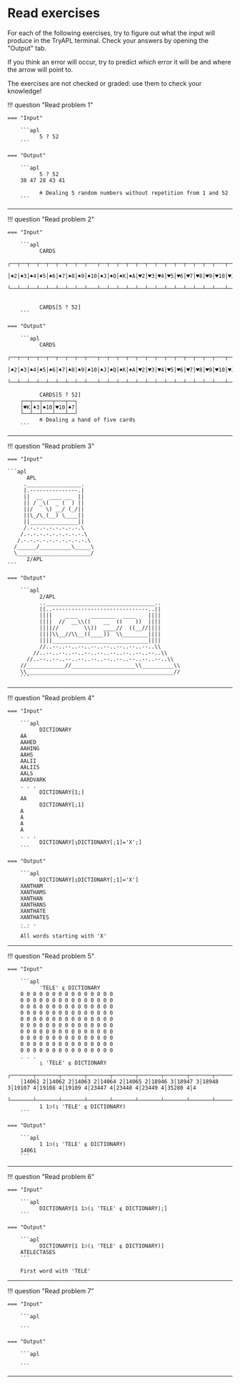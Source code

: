 # Read exercises

For each of the following exercises, try to figure out what the input will produce in the TryAPL terminal.
Check your answers by opening the "Output" tab.

If you think an error will occur, try to predict _which_ error it will be and where the arrow will point to.

The exercises are not checked or graded: use them to check your knowledge!


!!! question "Read problem 1"

    === "Input"

        ```apl
              5 ? 52
        ```

    === "Output"

        ```apl
              5 ? 52
        38 47 28 43 41

              ⍝ Dealing 5 random numbers without repetition from 1 and 52
        ```

---

!!! question "Read problem 2"

    === "Input"

        ```apl
              CARDS
        ┌──┬──┬──┬──┬──┬──┬──┬──┬───┬──┬──┬──┬──┬──┬──┬──┬──┬──┬──┬──┬──┬───┬──┬──┬──┬──┬──┬──┬──┬──┬──┬──┬──┬──┬───┬──┬──┬──┬──┬──┬──┬──┬──┬──┬──┬──┬──┬───┬──┬──┬──┬──┐
        │♠2│♠3│♠4│♠5│♠6│♠7│♠8│♠9│♠10│♠J│♠Q│♠K│♠A│♥2│♥3│♥4│♥5│♥6│♥7│♥8│♥9│♥10│♥J│♥Q│♥K│♥A│♦2│♦3│♦4│♦5│♦6│♦7│♦8│♦9│♦10│♦J│♦Q│♦K│♦A│♣2│♣3│♣4│♣5│♣6│♣7│♣8│♣9│♣10│♣J│♣Q│♣K│♣A│
        └──┴──┴──┴──┴──┴──┴──┴──┴───┴──┴──┴──┴──┴──┴──┴──┴──┴──┴──┴──┴──┴───┴──┴──┴──┴──┴──┴──┴──┴──┴──┴──┴──┴──┴───┴──┴──┴──┴──┴──┴──┴──┴──┴──┴──┴──┴──┴───┴──┴──┴──┴──┘


              CARDS[5 ? 52]
        ```

    === "Output"

        ```apl
              CARDS
        ┌──┬──┬──┬──┬──┬──┬──┬──┬───┬──┬──┬──┬──┬──┬──┬──┬──┬──┬──┬──┬──┬───┬──┬──┬──┬──┬──┬──┬──┬──┬──┬──┬──┬──┬───┬──┬──┬──┬──┬──┬──┬──┬──┬──┬──┬──┬──┬───┬──┬──┬──┬──┐
        │♠2│♠3│♠4│♠5│♠6│♠7│♠8│♠9│♠10│♠J│♠Q│♠K│♠A│♥2│♥3│♥4│♥5│♥6│♥7│♥8│♥9│♥10│♥J│♥Q│♥K│♥A│♦2│♦3│♦4│♦5│♦6│♦7│♦8│♦9│♦10│♦J│♦Q│♦K│♦A│♣2│♣3│♣4│♣5│♣6│♣7│♣8│♣9│♣10│♣J│♣Q│♣K│♣A│
        └──┴──┴──┴──┴──┴──┴──┴──┴───┴──┴──┴──┴──┴──┴──┴──┴──┴──┴──┴──┴──┴───┴──┴──┴──┴──┴──┴──┴──┴──┴──┴──┴──┴──┴───┴──┴──┴──┴──┴──┴──┴──┴──┴──┴──┴──┴──┴───┴──┴──┴──┴──┘

              CARDS[5 ? 52]
        ┌──┬──┬───┬───┬──┐
        │♥K│♦3│♠10│♥10│♠7│
        └──┴──┴───┴───┴──┘
              ⍝ Dealing a hand of five cards
        ```

---

!!! question "Read problem 3"

    === "Input"

    ```apl
          APL
         ._________________.    
         |.---------------.|    
         ||  __  ____ __  ||    
         || / _\(  _ (  ) ||    
         ||/    \) __/ (_/||    
         ||\_/\_(__) \____||    
         ||_______________||    
         /.-.-.-.-.-.-.-.-.\    
        /.-.-.-.-.-.-.-.-.-.\   
       /.-.-.-.-.-.-.-.-.-.-.\  
      /______/__________\_____\ 
      \_______________________/ 
          2/APL
    ```

    === "Output"

        ```apl  
              2/APL
              ..__________________________________..        
              ||..------------------------------..||        
              ||||    ____    ________  ____    ||||        
              ||||  //  __\\((    __  ((    ))  ||||        
              ||||//        \\))  ____//  ((__//||||        
              ||||\\__//\\__((____))  \\________||||        
              ||||______________________________||||        
              //..--..--..--..--..--..--..--..--..\\        
            //..--..--..--..--..--..--..--..--..--..\\      
          //..--..--..--..--..--..--..--..--..--..--..\\    
        //____________//____________________\\__________\\  
        \\______________________________________________//  
        ```

---

!!! question "Read problem 4"

    === "Input"

        ```apl
              DICTIONARY
        AA  
        AAHED  
        AAHING  
        AAHS  
        AALII  
        AALIIS  
        AALS  
        AARDVARK 
        . . .
              DICTIONARY[1;]
        AA
              DICTIONARY[;1]
        A
        A
        A
        A
        . . .
              DICTIONARY[⍸DICTIONARY[;1]='X';]
        ```

    === "Output"

        ```apl
              DICTIONARY[⍸DICTIONARY[;1]='X']
        XANTHAM        
        XANTHAMS       
        XANTHAN        
        XANTHANS       
        XANTHATE       
        XANTHATES      
        . . .
        ```
        All words starting with 'X'

---

!!! question "Read problem 5"

    === "Input"

        ```apl
              'TELE' ⍷ DICTIONARY
        0 0 0 0 0 0 0 0 0 0 0 0 0 0 0
        0 0 0 0 0 0 0 0 0 0 0 0 0 0 0
        0 0 0 0 0 0 0 0 0 0 0 0 0 0 0
        0 0 0 0 0 0 0 0 0 0 0 0 0 0 0
        0 0 0 0 0 0 0 0 0 0 0 0 0 0 0
        0 0 0 0 0 0 0 0 0 0 0 0 0 0 0
        0 0 0 0 0 0 0 0 0 0 0 0 0 0 0
        0 0 0 0 0 0 0 0 0 0 0 0 0 0 0
        0 0 0 0 0 0 0 0 0 0 0 0 0 0 0
        0 0 0 0 0 0 0 0 0 0 0 0 0 0 0
        . . .
              ⍸ 'TELE' ⍷ DICTIONARY
        ┌───────┬───────┬───────┬───────┬───────┬───────┬───────┬───────┬───────┬───────┬───────┬───────┬───────┬───────┬───────┬─
        │14061 2│14062 2│14063 2│14064 2│14065 2│18946 3│18947 3│18948 3│19107 4│19108 4│19109 4│23447 4│23448 4│23449 4│35280 4│4
        └───────┴───────┴───────┴───────┴───────┴───────┴───────┴───────┴───────┴───────┴───────┴───────┴───────┴───────┴───────┴─
              1 1⊃(⍸ 'TELE' ⍷ DICTIONARY)
        ```

    === "Output"

        ```apl
              1 1⊃(⍸ 'TELE' ⍷ DICTIONARY)
        14061
        ```

---

!!! question "Read problem 6"

    === "Input"

        ```apl
              DICTIONARY[1 1⊃(⍸ 'TELE' ⍷ DICTIONARY);]
        ```

    === "Output"

        ```apl
              DICTIONARY[1 1⊃(⍸ 'TELE' ⍷ DICTIONARY)]
        ATELECTASES
        ```
        
        First word with 'TELE'
---

!!! question "Read problem 7"

    === "Input"

        ```apl
              
        ```

    === "Output"

        ```apl
              
        ```
---